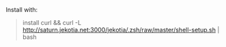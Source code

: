 Install with:
 > install curl && curl -L http://saturn.jekotia.net:3000/jekotia/.zsh/raw/master/shell-setup.sh | bash